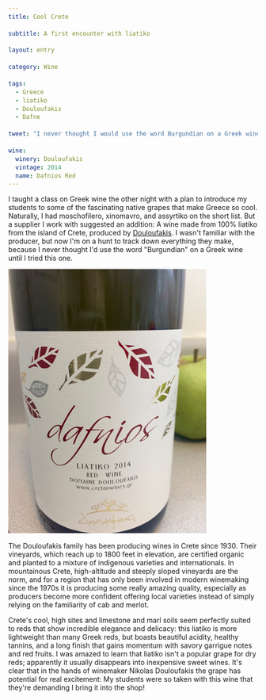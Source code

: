 ```yaml
---
title: Cool Crete

subtitle: A first encounter with liatiko

layout: entry

category: Wine

tags:
  - Greece
  - liatiko
  - Douloufakis
  - Dafne

tweet: "I never thought I would use the word Burgundian on a Greek wine until I tried this one."

wine:
  winery: Douloufakis
  vintage: 2014
  name: Dafnios Red
---
```


I taught a class on Greek wine the other night with a plan to introduce my students to some of the fascinating native grapes that make Greece so cool. Naturally, I had moschofilero, xinomavro, and assyrtiko on the short list. But a supplier I work with suggested an addition: A wine made from 100% liatiko from the island of Crete, produced by [Douloufakis](http://www.diamondwineimporters.com/index.php?option=com_content&view=category&id=47:douloufakis-winery&Itemid=60&layout=blog). I wasn't familiar with the producer, but now I'm on a hunt to track down everything they make, because I never thought I'd use the word "Burgundian" on a Greek wine until I tried this one.

![Douloufakis 2014 Dafnios Red](/photos/dafnios.jpg "Douloufakis 2014 Dafnios Red from liatiko")

The Douloufakis family has been producing wines in Crete since 1930. Their vineyards, which reach up to 1800 feet in elevation, are certified organic and planted to a mixture of indigenous varieties and internationals. In mountainous Crete, high-altitude and steeply sloped vineyards are the norm, and for a region that has only been involved in modern winemaking since the 1970s it is producing some really amazing quality, especially as producers become more confident offering local varieties instead of simply relying on the familiarity of cab and merlot. 

Crete's cool, high sites and limestone and marl soils seem perfectly suited to reds that show incredible elegance and delicacy: this liatiko is more lightweight than many Greek reds, but boasts beautiful acidity, healthy tannins, and a long finish that gains momentum with savory garrigue notes and red fruits. I was amazed to learn that liatiko isn't a popular grape for dry reds; apparently it usually disappears into inexpensive sweet wines. It's clear that in the hands of winemaker Nikolas Douloufakis the grape has potential for real excitement: My students were so taken with this wine that they're demanding I bring it into the shop!  